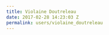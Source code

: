 ```yaml
---
title: Violaine Doutreleau
date: 2017-02-28 14:23:03 Z
permalink: users/violaine_doutreleau
---
```


